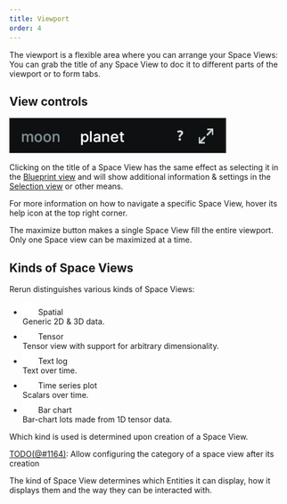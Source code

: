 ```yaml
---
title: Viewport
order: 4
---
```


The viewport is a flexible area where you can arrange your Space Views:
You can grab the title of any Space View to doc it to different parts of the viewport or to form tabs.

View controls
-------------
![3d icon](/docs-media/view-controls.png)

Clicking on the title of a Space View has the same effect as selecting it in the [Blueprint view](reference/viewer/blueprint.md)
and will show additional information & settings in the [Selection view](reference/viewer/selection.md) or other means.

For more information on how to navigate a specific Space View, hover its help icon at the top right corner.

The maximize button makes a single Space View fill the entire viewport.
Only one Space view can be maximized at a time.


Kinds of Space Views
--------------------
Rerun distinguishes various kinds of Space Views:
* ![3d icon](/docs-media/spaceview_3d.png) Spatial  
  Generic 2D & 3D data.
* ![tensor icon](/docs-media/spaceview_tensor.png) Tensor  
  Tensor view with support for arbitrary dimensionality.
* ![text icon](/docs-media/spaceview_text.png) Text log  
  Text over time.
* ![scatterplot icon](/docs-media/spaceview_scatterplot.png) Time series plot  
  Scalars over time.
* ![histogram icon](/docs-media/spaceview_histogram.png) Bar chart  
  Bar-chart lots made from 1D tensor data.

Which kind is used is determined upon creation of a Space View.

[TODO(@#1164)](https://github.com/rerun-io/rerun/issues/1164): Allow configuring the category of a space view after its creation 

The kind of Space View determines which Entities it can display, how it displays them and the way they can be interacted with.